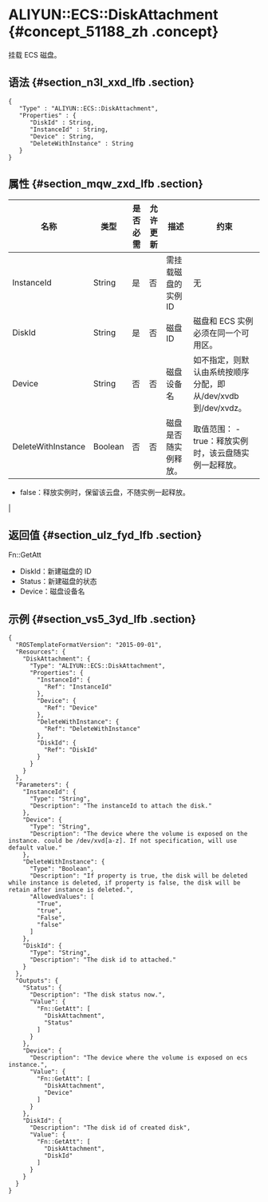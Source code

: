 # ALIYUN::ECS::DiskAttachment {#concept_51188_zh .concept}

挂载 ECS 磁盘。

## 语法 {#section_n3l_xxd_lfb .section}

``` {#codeblock_125_p2l_dce .language-json}
{
   "Type" : "ALIYUN::ECS::DiskAttachment",
   "Properties" : {
      "DiskId" : String,
      "InstanceId" : String,
      "Device" : String,
      "DeleteWithInstance" : String
   }
}
```

## 属性 {#section_mqw_zxd_lfb .section}

|名称|类型|是否必需|允许更新|描述|约束|
|--|--|----|----|--|--|
|InstanceId|String|是|否|需挂载磁盘的实例 ID|无|
|DiskId|String|是|否|磁盘 ID|磁盘和 ECS 实例必须在同一个可用区。|
|Device|String|否|否|磁盘设备名|如不指定，则默认由系统按顺序分配，即从/dev/xvdb到/dev/xvdz。|
|DeleteWithInstance|Boolean|否|否|磁盘是否随实例释放。|取值范围： -   true：释放实例时，该云盘随实例一起释放。
-   false：释放实例时，保留该云盘，不随实例一起释放。

 |

## 返回值 {#section_ulz_fyd_lfb .section}

Fn::GetAtt

-   DiskId：新建磁盘的 ID
-   Status：新建磁盘的状态
-   Device：磁盘设备名

## 示例 {#section_vs5_3yd_lfb .section}

``` {#codeblock_znp_1av_qh0 .language-json}
{
  "ROSTemplateFormatVersion": "2015-09-01",
  "Resources": {
    "DiskAttachment": {
      "Type": "ALIYUN::ECS::DiskAttachment",
      "Properties": {
        "InstanceId": {
          "Ref": "InstanceId"
        },
        "Device": {
          "Ref": "Device"
        },
        "DeleteWithInstance": {
          "Ref": "DeleteWithInstance"
        },
        "DiskId": {
          "Ref": "DiskId"
        }
      }
    }
  },
  "Parameters": {
    "InstanceId": {
      "Type": "String",
      "Description": "The instanceId to attach the disk."
    },
    "Device": {
      "Type": "String",
      "Description": "The device where the volume is exposed on the instance. could be /dev/xvd[a-z]. If not specification, will use default value."
    },
    "DeleteWithInstance": {
      "Type": "Boolean",
      "Description": "If property is true, the disk will be deleted while instance is deleted, if property is false, the disk will be retain after instance is deleted.",
      "AllowedValues": [
        "True",
        "true",
        "False",
        "false"
      ]
    },
    "DiskId": {
      "Type": "String",
      "Description": "The disk id to attached."
    }
  },
  "Outputs": {
    "Status": {
      "Description": "The disk status now.",
      "Value": {
        "Fn::GetAtt": [
          "DiskAttachment",
          "Status"
        ]
      }
    },
    "Device": {
      "Description": "The device where the volume is exposed on ecs instance.",
      "Value": {
        "Fn::GetAtt": [
          "DiskAttachment",
          "Device"
        ]
      }
    },
    "DiskId": {
      "Description": "The disk id of created disk",
      "Value": {
        "Fn::GetAtt": [
          "DiskAttachment",
          "DiskId"
        ]
      }
    }
  }
}
```

